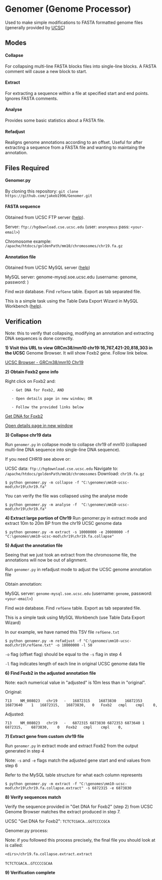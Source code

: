 
# Genomer (Genome Processor)

Used to make simple modifications to FASTA formatted genome files (generally provided by [UCSC](https://genome.ucsc.edu/))

## Modes

#### Collapse

For collapsing multi-line FASTA blocks files into single-line blocks. A FASTA comment will cause a new block to start.

#### Extract

For extracting a sequence within a file at specified start and end points. Ignores FASTA comments.

#### Analyse

Provides some basic statistics about a FASTA file.

#### Refadjust

Realigns genome annotations according to an offset. Useful for after extracting a sequence from a FASTA file and wanting to maintaing the annotation.

## Files Required

#### Genomer.py

By cloning this repository: `git clone https://github.com/jakeb1996/Genomer.git`

#### FASTA sequence

Obtained from UCSC FTP server ([help](https://genome.ucsc.edu/goldenpath/help/ftp.html)).

Server: `ftp://hgdownload.cse.ucsc.edu` (user: `anonymous` pass: `<your-email>`)

Chromosome example: `/apache/htdocs/goldenPath/mm10/chromosomes/chr19.fa.gz`

#### Annotation file

Obtained from UCSC MySQL server ([help](https://genome.ucsc.edu/goldenpath/help/mysql.html))

MySQL server: genome-mysql.soe.ucsc.edu (username: genome, password: <your-email>)
           
Find `mm10` database. Find `refGene` table. Export as tab separated file. 
           
This is a simple task using the Table Data Export Wizard in MySQL Workbench ([help](https://dev.mysql.com/doc/workbench/en/wb-admin-export-import-table.html)).

## Verification

Note: this to verify that collapsing, modifying an annotation and extracting DNA sequences is done correctly.

**1) Visit this URL to view GRCm38/mm10 chr19:16,767,421-20,818,303 in the UCSC**
       Genome Browser. It will show Foxb2 gene. Follow link below.
       
[UCSC Browser - GRCm38/mm10 Chr19](https://genome.ucsc.edu/cgi-bin/hgTracks?db=mm10&lastVirtModeType=default&lastVirtModeExtraState=&virtModeType=default&virtMode=0&nonVirtPosition=&position=chr19%3A16767421-20818303&hgsid=674918601_YLI5ZKYBVVEjC29faHGp1IVNABk8)
 
**2) Obtain Foxb2 gene info**

Right click on Foxb2 and:
 
       - Get DNA for Foxb2, AND
       
       - Open details page in new window; OR
       
       - Follow the provided links below
       
[Get DNA for Foxb2](https://genome.ucsc.edu/cgi-bin/hgc?hgsid=674918601_YLI5ZKYBVVEjC29faHGp1IVNABk8&g=htcGetDna2&table=&i=mixed&l=16872315&r=16873830&getDnaPos=chr19%3A16%2C872%2C316-16%2C873%2C830&db=mm10&hgSeq.cdsExon=1&hgSeq.padding5=0&hgSeq.padding3=0&hgSeq.casing=upper&boolshad.hgSeq.maskRepeats=0&hgSeq.repMasking=lower&boolshad.hgSeq.revComp=0&submit=get+DNA)

[Open details page in new window](https://genome.ucsc.edu/cgi-bin/hgGene?hgg_gene=uc008gxc.1&hgg_prot=uc008gxc.1&hgg_chrom=chr19&hgg_start=16872315&hgg_end=16873830&hgg_type=knownGene&db=mm10&c=chr19&l=16767420&r=20818303)


**3) Collapse chr19 data**

Run `genomer.py` in collapse mode to collapse chr19 of mm10 (collapsed multi-line DNA sequence into single-line DNA sequence).
       
If you need CHR19 see above or:
           
UCSC data: `ftp://hgdownload.cse.ucsc.edu`
Navigate to: `/apache/htdocs/goldenPath/mm10/chromosomes`
Download: `chr19.fa.gz`
       
```$ python genomer.py -m collapse -f "C:\genomes\mm10-ucsc-mod\chr19\chr19.fa"```

You can verify the file was collapsed using the analyse mode

```$ python genomer.py -m analyse -f  "C:\genomes\mm10-ucsc-mod\chr19\chr19.fa"```

**4) Extract large portion of Chr19**
Run genomer.py in extract mode and extract 10m to 20m BP from the chr19 UCSC genome data

```$ python genomer.py -m extract -s 10000000 -e 20000000 -f "C:\genomes\mm10-ucsc-mod\chr19\chr19.fa.collapse"```

**5) Adjust the annotation file**

Seeing that we just took an extract from the chromosome file, the annotations will now be out of alignment.

Run `genomer.py` in refadjust mode to adjust the UCSC genome annotation file

Obtain annotation:
           
MySQL server: `genome-mysql.soe.ucsc.edu` (username: `genome`, password: `<your-email>`)
           
Find `mm10` database. Find `refGene` table. Export as tab separated file. 
           
This is a simple task using MySQL Workbench (use Table Data Export Wizard)
           
In our example, we have named this TSV file `refGene.txt`

```$ python genomer.py -m refadjust -f "C:\genomes\mm10-ucsc-mod\chr19\refGene.txt" -o 10000000 -l 50```
           
`-o` flag (offset flag) should be equal to the `-s` flag in step 4
           
`-l` flag indicates length of each line in original UCSC genome data file
       
**6) Find Foxb2 in the adjusted annotation file**
      
Note: each numerical value in "adjusted" is 10m less than in "original".

Original:
       
`713	NM_008023	chr19	-	16872315	16873830	16872353	16873640	1	16872315,	16873830,	0	Foxb2	cmpl	cmpl	0,`
       
Adjusted:
       
`713	NM_008023	chr19	-	6872315	6873830	6872353	6873640	1	6872315,	6873830,	0	Foxb2	cmpl	cmpl	0,`

**7) Extract gene from custom chr19 file**

Run `genomer.py` in extract mode and extract Foxb2 from the output generated in step 4
       
Note: `-s` and `-e` flags match the adjusted gene start and end values from step 6
           
Refer to the MySQL table structure for what each column represents

```$ python genomer.py -m extract -f "C:\genomes\mm10-ucsc-mod\chr19\chr19.fa.collapse.extract" -s 6872315 -e 6873830```    

**8) Verify sequences match**

Verify the sequence provided in "Get DNA for Foxb2" (step 2) from UCSC Genome Browser matches the extract produced in step 7.

UCSC "Get DNA for Foxb2":
`TCTCTCGACA`...`GGTCCCCGCA`

Genomer.py process:
           
Note: if you followed this process precisely, the final file you should look at is called:
           
`<dirs>/chr19.fa.collapse.extract.extract`
               
`TCTCTCGACA`...`GTCCCCGCAA`

**9) Verification complete**
